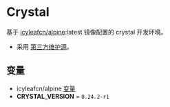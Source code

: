 # Crystal

基于 [icyleafcn/alpine](alpine/README.md):latest 镜像配置的 crystal 开发环境。

- 采用 [第三方维护源](http://public.portalier.com/alpine/)。

## 变量

- icyleafcn/alpine [变量](alpine/README.md)
- **CRYSTAL_VERSION** = `0.24.2-r1`
